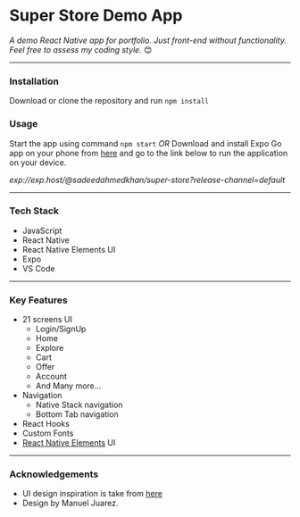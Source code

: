 # Super Store Demo App
*A demo React Native app for portfolio. Just front-end without functionality. Feel free to assess my coding style.* 😊

------------


### Installation
Download or clone the repository and run `npm install` 

### Usage
Start the app using command `npm start`
*OR*
Download and install Expo Go app on your phone from [here](https://expo.dev/client "here") and go to the link below to run the application on your device.

*exp://exp.host/@sadeedahmedkhan/super-store?release-channel=default*


------------

### Tech Stack
- JavaScript
- React Native
- React Native Elements UI
- Expo
- VS Code


------------


### Key Features
- 21 screens UI
	- Login/SignUp
	- Home
	- Explore
	- Cart
	- Offer
	- Account
	- And Many more...
- Navigation
	- Native Stack navigation
	- Bottom Tab navigation
- React Hooks
- Custom Fonts
- [React Native Elements](https://reactnativeelements.com/ "React Native Elements") UI

------------

### Acknowledgements
- UI design inspiration is take from [here](https://www.figma.com/community/file/1034673430407061199 "here")
- Design by Manuel Juarez.
